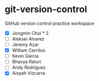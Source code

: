 # git-version-control

GitHub version control practice workspace

- [x] Jongmin Choi \* 2
- [ ] Aleksei Alvarez
- [ ] Jeremy Azar
- [X] William Cerritos
- [ ] Kevin Garcia
- [ ] Bhavya Raturi
- [ ] Andy Rodriguez
- [x] Aisyah Vizcarra
